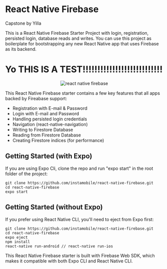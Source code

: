 # React Native Firebase

Capstone by Yilla

This is a React Native Firebase Starter Project with login, registration, persisted login, database reads and writes. You can use this project as boilerplate for bootstrapping any new React Native app that uses Firebase as its backend.

# Yo THIS IS A TEST!!!!!!!!!!!!!!!!!!!!!!!!!!!

<center><img src="https://www.instamobile.io/wp-content/uploads/2020/05/react-native-firebase.png" alt="react native firebase"/></center>

This React Native Firebase starter contains a few key features that all apps backed by Fireabase support:

- Registration with E-mail & Password
- Login with E-mail and Password
- Handling persisted login credentials
- Navigation (react-native-navigation)
- Writing to Firestore Database
- Reading from Firestore Database
- Creating Firestore indices (for performance)

## Getting Started (with Expo)

If you are using Expo Cli, clone the repo and run "expo start" in the root folder of the project:

```
git clone https://github.com/instamobile/react-native-firebase.git
cd react-native-firebase
expo start
```

## Getting Started (without Expo)

If you prefer using React Native CLI, you'll need to eject from Expo first:

```
git clone https://github.com/instamobile/react-native-firebase.git
cd react-native-firebase
expo eject
npm install
react-native run-android // react-native run-ios
```

This React Native Firebase starter is built with Firebase Web SDK, which makes it compatible with both Expo CLI and React Native CLI.
